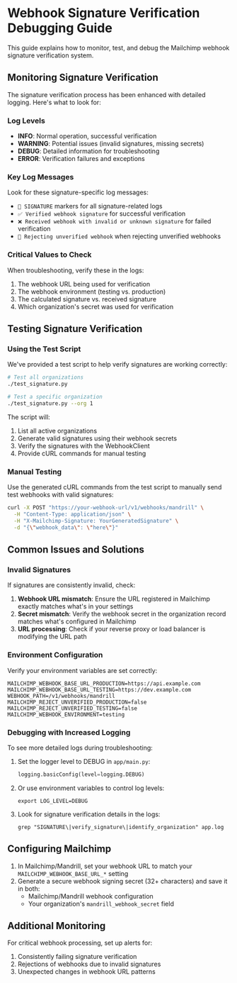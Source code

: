 # Webhook Signature Verification Debugging Guide

This guide explains how to monitor, test, and debug the Mailchimp webhook signature verification system.

## Monitoring Signature Verification

The signature verification process has been enhanced with detailed logging. Here's what to look for:

### Log Levels

- **INFO**: Normal operation, successful verification
- **WARNING**: Potential issues (invalid signatures, missing secrets)
- **DEBUG**: Detailed information for troubleshooting
- **ERROR**: Verification failures and exceptions

### Key Log Messages

Look for these signature-specific log messages:

- `🔑 SIGNATURE` markers for all signature-related logs
- `✅ Verified webhook signature` for successful verification
- `❌ Received webhook with invalid or unknown signature` for failed verification
- `🛑 Rejecting unverified webhook` when rejecting unverified webhooks

### Critical Values to Check

When troubleshooting, verify these in the logs:

1. The webhook URL being used for verification
2. The webhook environment (testing vs. production)
3. The calculated signature vs. received signature
4. Which organization's secret was used for verification

## Testing Signature Verification

### Using the Test Script

We've provided a test script to help verify signatures are working correctly:

```bash
# Test all organizations
./test_signature.py

# Test a specific organization
./test_signature.py --org 1
```

The script will:
1. List all active organizations
2. Generate valid signatures using their webhook secrets
3. Verify the signatures with the WebhookClient
4. Provide cURL commands for manual testing

### Manual Testing

Use the generated cURL commands from the test script to manually send test webhooks with valid signatures:

```bash
curl -X POST "https://your-webhook-url/v1/webhooks/mandrill" \
  -H "Content-Type: application/json" \
  -H "X-Mailchimp-Signature: YourGeneratedSignature" \
  -d "{\"webhook_data\": \"here\"}"
```

## Common Issues and Solutions

### Invalid Signatures

If signatures are consistently invalid, check:

1. **Webhook URL mismatch**: Ensure the URL registered in Mailchimp exactly matches what's in your settings
2. **Secret mismatch**: Verify the webhook secret in the organization record matches what's configured in Mailchimp
3. **URL processing**: Check if your reverse proxy or load balancer is modifying the URL path

### Environment Configuration

Verify your environment variables are set correctly:

```
MAILCHIMP_WEBHOOK_BASE_URL_PRODUCTION=https://api.example.com
MAILCHIMP_WEBHOOK_BASE_URL_TESTING=https://dev.example.com
WEBHOOK_PATH=/v1/webhooks/mandrill
MAILCHIMP_REJECT_UNVERIFIED_PRODUCTION=false
MAILCHIMP_REJECT_UNVERIFIED_TESTING=false
MAILCHIMP_WEBHOOK_ENVIRONMENT=testing
```

### Debugging with Increased Logging

To see more detailed logs during troubleshooting:

1. Set the logger level to DEBUG in `app/main.py`:
   ```python
   logging.basicConfig(level=logging.DEBUG)
   ```

2. Or use environment variables to control log levels:
   ```
   export LOG_LEVEL=DEBUG
   ```

3. Look for signature verification details in the logs:
   ```
   grep "SIGNATURE\|verify_signature\|identify_organization" app.log
   ```

## Configuring Mailchimp

1. In Mailchimp/Mandrill, set your webhook URL to match your `MAILCHIMP_WEBHOOK_BASE_URL_*` setting
2. Generate a secure webhook signing secret (32+ characters) and save it in both:
   - Mailchimp/Mandrill webhook configuration
   - Your organization's `mandrill_webhook_secret` field

## Additional Monitoring

For critical webhook processing, set up alerts for:

1. Consistently failing signature verification
2. Rejections of webhooks due to invalid signatures
3. Unexpected changes in webhook URL patterns 